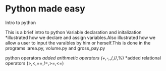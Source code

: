 # Python made easy
Intro to python

This is a brief intro to python
Variable declaration and initalization
*illustrated how we declare and assign variables.Also illustrated how we allow a user to input the varaibles by him or 
herself.This is done in the programs :area.py, volume.py and gross_pay.py

python operators
*added arithmetic operators (+,-,*,/,//,%)
*added relational operators (>,<,==,!=,>=,<=)

